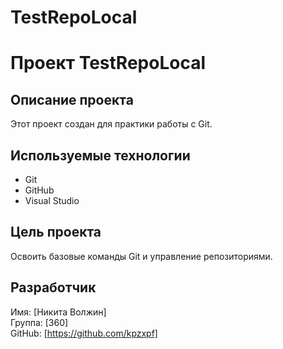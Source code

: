 # TestRepoLocal
# Проект TestRepoLocal

## Описание проекта
Этот проект создан для практики работы с Git.
## Используемые технологии
- Git
- GitHub
- Visual Studio
## Цель проекта
Освоить базовые команды Git и управление репозиториями.
## Разработчик
Имя: [Никита Волжин]  
Группа: [360]  
GitHub: [https://github.com/kpzxpf]
